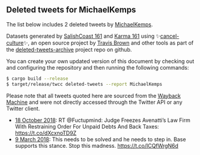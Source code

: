 ## Deleted tweets for MichaelKemps

The list below includes 2 deleted tweets by
[MichaelKemps](https://twitter.com/MichaelKemps).


Datasets generated by [SalishCoast 161](https://twitter.com/SalishCoastA) and [Karma 161](https://twitter.com/KarmaOneSixOne) using ✨[cancel-culture](https://github.com/travisbrown/cancel-culture)✨, an open source project by [Travis Brown](https://twitter.com/travisbrown) and other tools as part of the [deleted-tweets-archive](https://github.com/salcoast/deleted-tweets-archive/) project repo on github.

You can create your own updated version of this document by checking out and configuring the
repository and then running the following commands:

```bash
$ cargo build --release
$ target/release/twcc deleted-tweets --report MichaelKemps
```

Please note that all tweets quoted here are sourced from the
[Wayback Machine](https://web.archive.org) and were not directly accessed through the Twitter API or
any Twitter client.

* [18 October 2018](https://web.archive.org/web/20181018192018/https://twitter.com/MichaelKemps/status/1053002852996501504): RT @Fuctupmind: Judge Freezes Avenatti’s Law Firm With Restraining Order For Unpaid Debts And Back Taxes: https://t.co/dXcxnoTD9Z
* [ 9 March 2018](https://web.archive.org/web/20180309184701/https://twitter.com/MichaelKemps/status/972181982972035072): This needs to be solved and he needs to step in.  Base supports this stance.  Stop this madness.  https://t.co/ICQfWrgN6d
